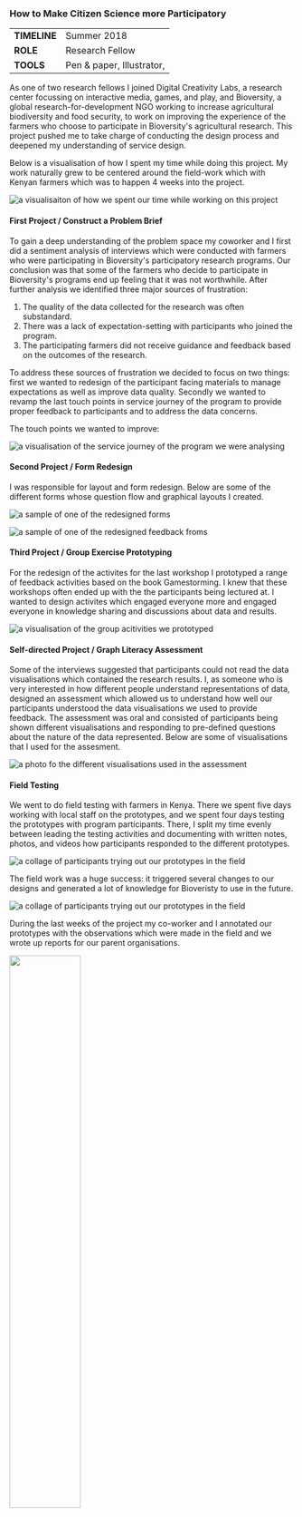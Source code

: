 ### How to Make Citizen Science more Participatory

 <table style="width:60%">
  <tr>
    <td><b>TIMELINE</b></td>
    <td>Summer 2018</td>
  </tr>
  <tr>
    <td><b>ROLE</b></td>
    <td>Research Fellow</td>
  </tr>
  <tr>
    <td><b>TOOLS</b></td>
    <td>Pen & paper, Illustrator, </td>
  </tr>
</table>

As one of two research fellows I joined Digital Creativity Labs, a research center focussing on interactive media, games, and play, and Bioversity, a global research-for-development NGO working to increase agricultural biodiversity and food security, to work on improving the experience of the farmers who choose to participate in Bioversity's agricultural research. This project pushed me to take charge of conducting the design process and deepened my understanding of service design.

Below is a visualisation of how I spent my time while doing this project. My work naturally grew to be centered around the field-work which with Kenyan farmers which was to happen 4 weeks into the project.

![a visualisaiton of how we spent our time while working on this project](img/timeline.jpg)

#### First Project / Construct a Problem Brief 

 To gain a deep understanding of the problem space my coworker and I first did a sentiment analysis of interviews which were conducted with farmers who were participating in Bioversity's participatory research programs. Our conclusion was that some of the farmers who decide to participate in Bioversity's programs end up feeling that it was not worthwhile. After further analysis we identified three major sources of frustration: 

1. The quality of the data collected for the research was often substandard.
2. There was a lack of expectation-setting with participants who joined the program.
3. The participating farmers did not receive guidance and feedback based on the outcomes of the research.

To address these sources of frustration we decided to focus on two things: first we wanted to redesign of the participant facing materials to manage expectations as well as improve data quality. Secondly we wanted to revamp the last touch points in service journey of the program to provide proper feedback to participants and to address the data concerns.

The touch points we wanted to improve:

![a visualisation of the service journey of the program we were analysing](img/service_journey.png)

#### Second Project / Form Redesign

I was responsible for layout and form redesign. Below are some of the different forms whose question flow and graphical layouts I created.

![a sample of one of the redesigned forms](img/form_testing_4.png)

![a sample of one of the redesigned feedback froms](img/feedback_form.png)

#### Third Project / Group Exercise Prototyping

 For the redesign of the activites for the last workshop I prototyped a range of feedback activities based on the book Gamestorming. I knew that these workshops often ended up with the the participants being lectured at. I wanted to design activites which engaged everyone more and engaged everyone in knowledge sharing and discussions about data and results.

![a visualisation of the group acitivities we prototyped](img/group_activities.png)


#### Self-directed Project / Graph Literacy Assessment

 Some of the interviews suggested that participants could not read the data visualisations which contained the research results. I, as someone who is very interested in how different people understand representations of data, designed an assessment which allowed us to understand how well our participants understood the data visualisations we used to provide feedback. The assessment was oral and consisted of participants being shown different visualisations and responding to pre-defined questions about the nature of the data represented. Below are some of visualisations that I used for the assesment.

![ a photo fo the different visualisations used in the assessment](img/graph_literacy.jpg)

#### Field Testing

We went to do field testing with farmers in Kenya. There we spent five days working with local staff on the prototypes, and we spent four days testing the prototypes with program participants. There, I split my time evenly between leading the testing activities and documenting with written notes, photos, and videos how participants responded to the different prototypes.

![a collage of participants trying out our prototypes in the field](img/field_testing.png)

The field work was a huge success: it triggered several changes to our designs and generated a lot of knowledge for Bioveristy to use in the future. 

![a collage of participants trying out our prototypes in the field](img/form_testing_2.png)

During the last weeks of the project my co-worker and I annotated our prototypes with the observations which were made in the field and we wrote up reports for our parent organisations.

<img src="img/project_done.jpg" style="width: 50%;" />
